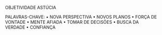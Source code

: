 OBJETIVIDADE
ASTÚCIA

PALAVRAS-CHAVE:
• NOVA PERSPECTIVA
• NOVOS PLANOS
• FORÇA DE VONTADE
• MENTE AFIADA
• TOMAR DE DECISÕES
• BUSCA DA VERDADE
• CONFIANÇA